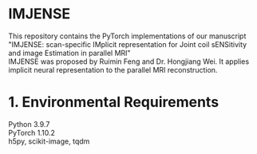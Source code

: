 # IMJENSE
This repository contains the PyTorch implementations of our manuscript "IMJENSE: scan-specific IMplicit representation for Joint coil sENSitivity and image Estimation in parallel MRI"   
IMJENSE was proposed by Ruimin Feng and Dr. Hongjiang Wei. It applies implicit neural representation to the parallel MRI reconstruction.  
# 1. Environmental Requirements
Python 3.9.7  
PyTorch 1.10.2  
h5py, scikit-image, tqdm  


